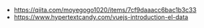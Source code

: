 * https://qiita.com/moyegogo1020/items/7cf9daaacc6bac1b3c33
* https://www.hypertextcandy.com/vuejs-introduction-el-data